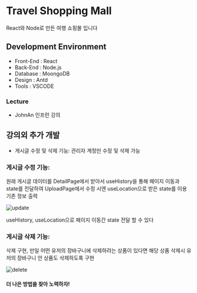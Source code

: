 # Travel Shopping Mall

React와 Node로 만든 여행 쇼핑몰 입니다

## Development Environment
* Front-End : React
* Back-End : Node.js
* Database : MoongoDB
* Design : Antd
* Tools : VSCODE

### Lecture
* JohnAn 인프런 강의

## 강의외 추가 개발

* 게시글 수정 및 삭제 기능:  관리자 계정만 수정 및 삭제 가능

### 게시글 수정 기능:
원래 게시글 데이터를 DetailPage에서 받아서 useHistory을 통해 페이지 이동과 state를 전달하여 UploadPage에서 수정 시엔 useLocation으로 받은 state를 이용 기존 정보 출력 <br />

![update](https://user-images.githubusercontent.com/56147655/111593891-ca01cc80-880d-11eb-9bc1-4323b8a47a0c.gif)

useHistory, useLocation으로 페이지 이동간 state 전달 할 수 있다 <br/>

### 게시글 삭제 기능:
삭제 구현, 만일 어떤 유저의 장바구니에 삭제하려는 상품이 있다면 해당 상품 삭제시 유저의 장바구니 안 상품도 삭제하도록 구현

![delete](https://user-images.githubusercontent.com/56147655/111594778-d6d2f000-880e-11eb-9e36-c9ea0af9f804.gif)



#### 더 나은 방법을 찾아 노력하자!
